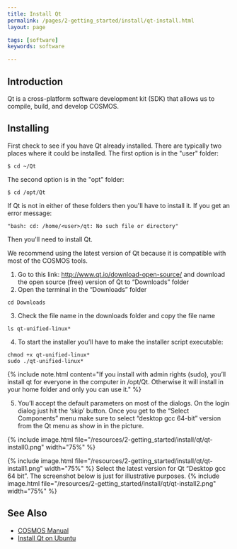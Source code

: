 ```yaml
---
title: Install Qt
permalink: /pages/2-getting_started/install/qt-install.html
layout: page

tags: [software]
keywords: software

---
```



## Introduction

Qt is a cross-platform software development kit (SDK) that allows us to compile, build, and develop COSMOS.

## Installing
First check to see if you have Qt already installed. There are typically two places where it could be installed.
The first option is in the "user" folder:
```
$ cd ~/Qt
```
The second option is in the "opt" folder:
```
$ cd /opt/Qt
```
If Qt is not in either of these folders then you'll have to install it.
If you get an error message:
```
"bash: cd: /home/<user>/qt: No such file or directory"
```
Then you'll need to install Qt.

We recommend using the latest version of Qt because it is compatible with most of the COSMOS tools.
1. Go to this link: http://www.qt.io/download-open-source/ and download the open source (free) version of Qt to “Downloads” folder
2. Open the terminal in the “Downloads” folder
```
cd Downloads
```
3. Check the file name in the downloads folder and copy the file name
```
ls qt-unified-linux*
```
4. To start the installer you’ll have to make the installer script executable:
```
chmod +x qt-unified-linux*
sudo ./qt-unified-linux*
```
{% include note.html content="If you install with admin rights (sudo), you’ll install qt for everyone in the computer in /opt/Qt. Otherwise it will install in your home folder and only you can use it." %}


5. You’ll accept the default parameters on most of the dialogs. On the login dialog just hit the ‘skip’ button. Once you get to the “Select Components” menu make sure to select “desktop gcc 64-bit” version from the Qt menu as show in in the picture.

{% include image.html file="/resources/2-getting_started/install/qt/qt-install0.png" width="75%" %}

{% include image.html file="/resources/2-getting_started/install/qt/qt-install1.png" width="75%" %}
Select the latest version for Qt “Desktop gcc 64 bit”. The screenshot below is just for illustrative purposes.
{% include image.html file="/resources/2-getting_started/install/qt/qt-install2.png" width="75%" %}


## See Also
* [COSMOS Manual](https://docs.google.com/document/d/19rqvtZeEMJzkEcsTlC4ojYUkN-3OcYLc6IqRXgDIQlI)
* [Install Qt on Ubuntu](https://wiki.qt.io/Install_Qt_5_on_Ubuntu)

